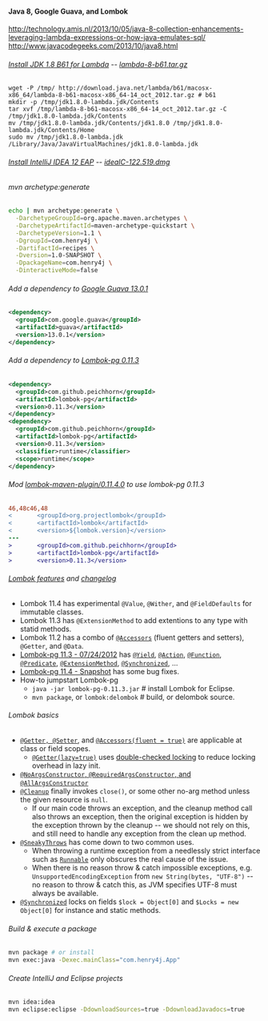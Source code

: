 #### Java 8, Google Guava, and Lombok 

http://technology.amis.nl/2013/10/05/java-8-collection-enhancements-leveraging-lambda-expressions-or-how-java-emulates-sql/
http://www.javacodegeeks.com/2013/10/java8.html

###### [Install JDK 1.8 B61 for Lambda](http://jdk8.java.net/lambda/) -- [lambda-8-b61.tar.gz](http://download.java.net/lambda/b61/macosx-x86_64/lambda-8-b61-macosx-x86_64-14_oct_2012.tar.gz)

    wget -P /tmp/ http://download.java.net/lambda/b61/macosx-x86_64/lambda-8-b61-macosx-x86_64-14_oct_2012.tar.gz # b61
    mkdir -p /tmp/jdk1.8.0-lambda.jdk/Contents
    tar xvf /tmp/lambda-8-b61-macosx-x86_64-14_oct_2012.tar.gz -C /tmp/jdk1.8.0-lambda.jdk/Contents
    mv /tmp/jdk1.8.0-lambda.jdk/Contents/jdk1.8.0 /tmp/jdk1.8.0-lambda.jdk/Contents/Home
    sudo mv /tmp/jdk1.8.0-lambda.jdk /Library/Java/JavaVirtualMachines/jdk1.8.0-lambda.jdk

###### [Install IntelliJ IDEA 12 EAP](http://confluence.jetbrains.net/display/IDEADEV/IDEA+12+EAP) -- [ideaIC-122.519.dmg](http://download.jetbrains.com/idea/ideaIC-122.519.dmg)

###### mvn archetype:generate

```bash
echo | mvn archetype:generate \
  -DarchetypeGroupId=org.apache.maven.archetypes \
  -DarchetypeArtifactId=maven-archetype-quickstart \
  -DarchetypeVersion=1.1 \
  -DgroupId=com.henry4j \
  -DartifactId=recipes \
  -Dversion=1.0-SNAPSHOT \
  -DpackageName=com.henry4j \
  -DinteractiveMode=false
```

###### Add a dependency to [Google Guava 13.0.1](https://oss.sonatype.org/content/repositories/releases/com/google/guava/guava/13.0.1/)

```xml
<dependency>
  <groupId>com.google.guava</groupId>
  <artifactId>guava</artifactId>
  <version>13.0.1</version>
</dependency>
```

###### Add a dependency to [Lombok-pg 0.11.3](https://oss.sonatype.org/content/repositories/releases/com/github/peichhorn/lombok-pg/0.11.3/)

```xml
<dependency>
  <groupId>com.github.peichhorn</groupId>
  <artifactId>lombok-pg</artifactId>
  <version>0.11.3</version>
</dependency>
<dependency>
  <groupId>com.github.peichhorn</groupId>
  <artifactId>lombok-pg</artifactId>
  <version>0.11.3</version>
  <classifier>runtime</classifier>
  <scope>runtime</scope>
</dependency>
```

###### Mod [lombok-maven-plugin/0.11.4.0](http://awhitford.github.com/lombok.maven/lombok-maven-plugin/dependencies.html) to use lombok-pg 0.11.3

```diff
46,48c46,48
<       <groupId>org.projectlombok</groupId>
<       <artifactId>lombok</artifactId>
<       <version>${lombok.version}</version>
---
>       <groupId>com.github.peichhorn</groupId>
>       <artifactId>lombok-pg</artifactId>
>       <version>0.11.3</version>
```

###### [Lombok features](http://projectlombok.org/features/) and [changelog](http://projectlombok.org/changelog.html)

* Lombok 11.4 has experimental `@Value`, `@Wither`, and `@FieldDefaults` for immutable classes.
* Lombok 11.3 has `@ExtensionMethod` to add extentions to any type with statid methods.
* Lombok 11.2 has a combo of [`@Accessors`](http://projectlombok.org/features/experimental/Accessors.html) (fluent getters and setters), `@Getter`, and `@Data`.
* [Lombok-pg 11.3 - 07/24/2012](https://github.com/peichhorn/lombok-pg/wiki) has [`@Yield`](https://github.com/peichhorn/lombok-pg/wiki/Yield), [`@Action`](https://github.com/peichhorn/lombok-pg/wiki/%40Action), [`@Function`](https://github.com/peichhorn/lombok-pg/wiki/%40Function), [`@Predicate`](https://github.com/peichhorn/lombok-pg/wiki/%40Predicate), [`@ExtensionMethod`](https://github.com/peichhorn/lombok-pg/wiki/%40ExtensionMethod), [`@Synchronized`](http://projectlombok.org/features/Synchronized.html), ...
* [Lombok-pg 11.4 - Snapshot](https://oss.sonatype.org/content/repositories/snapshots/com/github/peichhorn/lombok-pg/0.11.4-SNAPSHOT/) has some bug fixes.
* How-to jumpstart Lombok-pg
  * `java -jar lombok-pg-0.11.3.jar` # install Lombok for Eclipse.
  * `mvn package`, or `lombok:delombok` # build, or delombok source.

###### Lombok basics

* [`@Getter, @Setter`](http://projectlombok.org/features/GetterSetter.html), and [`@Accessors(fluent = true)`](http://projectlombok.org/features/experimental/Accessors.html) are applicable at class or field scopes.
  * [`@Getter(lazy=true)`](http://projectlombok.org/features/GetterLazy.html) uses [double-checked locking](http://en.wikipedia.org/wiki/Double-checked_locking) to reduce locking overhead in lazy init.
* [`@NoArgsConstructor`, `@RequiredArgsConstructor`, and `@AllArgsConstructor`](http://projectlombok.org/features/Constructor.html)
* [`@Cleanup`](http://projectlombok.org/features/Cleanup.html) finally invokes `close()`, or some other no-arg method unless the given resource is `null`.
  * If our main code throws an exception, and the cleanup method call also throws an exception, then the original exception is hidden by the exception thrown by the cleanup -- we should not rely on this, and still need to handle any exception from the clean up method.
* [`@SneakyThrows`](http://projectlombok.org/features/SneakyThrows.html) has come down to two common uses.
  * When throwing a runtime exception from a needlessly strict interface such as [`Runnable`](http://docs.oracle.com/javase/7/docs/api/java/lang/Runnable.html) only obscures the real cause of the issue.
  * When there is no reason throw & catch impossible exceptions, e.g. `UnsupportedEncodingException` from `new String(bytes, "UTF-8")` -- no reason to throw & catch this, as JVM specifies UTF-8 must always be available.
* [`@Synchronized`](http://projectlombok.org/features/Synchronized.html) locks on fields `$lock = Object[0]` and `$Locks = new Object[0]` for instance and static methods.

###### Build & execute a package

```bash
mvn package # or install
mvn exec:java -Dexec.mainClass="com.henry4j.App"
```

###### Create IntelliJ and Eclipse projects

```bash
mvn idea:idea
mvn eclipse:eclipse -DdownloadSources=true -DdownloadJavadocs=true
```
